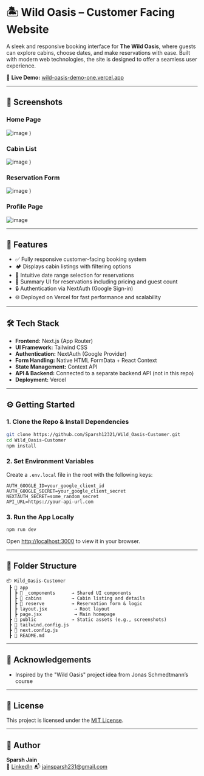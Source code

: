 # 🏝️ Wild Oasis – Customer Facing Website

A sleek and responsive booking interface for **The Wild Oasis**, where guests can explore cabins, choose dates, and make reservations with ease. Built with modern web technologies, the site is designed to offer a seamless user experience.

🚀 **Live Demo:** [wild-oasis-demo-one.vercel.app](https://wild-oasis-demo-one.vercel.app)

---

## 📸 Screenshots

### Home Page
![image](https://github.com/user-attachments/assets/e49a637f-6e44-442a-ab3f-99c310eb3caa)
)

### Cabin List
![image](https://github.com/user-attachments/assets/e2b9c3e3-36fb-4235-9f15-f880c3571fa0)
)

### Reservation Form
![image](https://github.com/user-attachments/assets/87febd06-1461-437e-9457-a1dc12bcd076)
)
### Profile Page
![image](https://github.com/user-attachments/assets/bbf32369-64de-48f6-bce8-4078dad21d79)

---

## 🧾 Features

- ✅ Fully responsive customer-facing booking system
- 🏕️ Displays cabin listings with filtering options
- 📅 Intuitive date range selection for reservations
- 📃 Summary UI for reservations including pricing and guest count
- 🔒 Authentication via NextAuth (Google Sign-in)
- 🌐 Deployed on Vercel for fast performance and scalability

---

## 🛠️ Tech Stack

- **Frontend:** Next.js (App Router)
- **UI Framework:** Tailwind CSS
- **Authentication:** NextAuth (Google Provider)
- **Form Handling:** Native HTML FormData + React Context
- **State Management:** Context API
- **API & Backend:** Connected to a separate backend API (not in this repo)
- **Deployment:** Vercel

---


## ⚙️ Getting Started

### 1. Clone the Repo & Install Dependencies

```bash
git clone https://github.com/Sparsh12321/Wild_Oasis-Customer.git
cd Wild_Oasis-Customer
npm install
```

### 2. Set Environment Variables

Create a `.env.local` file in the root with the following keys:

```env
AUTH_GOOGLE_ID=your_google_client_id
AUTH_GOOGLE_SECRET=your_google_client_secret
NEXTAUTH_SECRET=some_random_secret
API_URL=https://your-api-url.com
```

### 3. Run the App Locally

```bash
npm run dev
```

Open [http://localhost:3000](http://localhost:3000) to view it in your browser.

---

## 🧩 Folder Structure

```vbnet
📦 Wild_Oasis-Customer
 ┣ 📂 app
 ┃ ┣ 📂 _components      → Shared UI components
 ┃ ┣ 📂 cabins           → Cabin listing and details
 ┃ ┣ 📂 reserve          → Reservation form & logic
 ┃ ┣ layout.jsx          → Root layout
 ┃ ┣ page.jsx            → Main homepage
 ┣ 📂 public             → Static assets (e.g., screenshots)
 ┣ 📜 tailwind.config.js
 ┣ 📜 next.config.js
 ┣ 📜 README.md
```

---



## 🙌 Acknowledgements

- Inspired by the "Wild Oasis" project idea from Jonas Schmedtmann’s course  

---

## 🪪 License

This project is licensed under the [MIT License](./LICENSE).

---

## 👤 Author

**Sparsh Jain**  
🔗 [LinkedIn]([https://www.linkedin.com/in/sparshjain21](https://www.linkedin.com/in/sparsh2308/))  
📬 jainsparsh231@gmail.com

